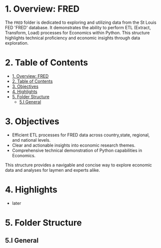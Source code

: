 # 1. Overview: FRED

The `FRED` folder is dedicated to exploring and utilizing data from the St Louis FED 'FRED' database. It demonstrates the ability to perform ETL (Extract, Transform, Load) processes for Economics within Python. This structure highlights technical proficiency and economic insights through data exploration.

# 2. Table of Contents

- [1. Overview: FRED](#1-overview-fred)
- [2. Table of Contents](#2-table-of-contents)
- [3. Objectives](#3-objectives)
- [4. Highlights](#4-highlights)
- [5. Folder Structure](#5-folder-structure)
  - [5.I General](#5i-general)

# 3. Objectives

- Efficient ETL processes for FRED data across country,state, regional, and national levels.
- Clear and actionable insights into economic research themes.
- Comprehensive technical demonstration of Python capabilities in Economics.

This structure provides a navigable and concise way to explore economic data and analyses for laymen and experts alike.

# 4. Highlights

- later

# 5. Folder Structure

## 5.I General
